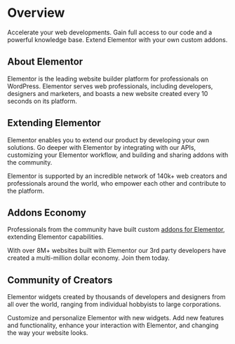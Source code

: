 # Overview

Accelerate your web developments. Gain full access to our code and a powerful knowledge base. Extend Elementor with your own custom addons.

## About Elementor

Elementor is the leading website builder platform for professionals on WordPress. Elementor serves web professionals, including developers, designers and marketers, and boasts a new website created every 10 seconds on its platform.

## Extending Elementor

Elementor enables you to extend our product by developing your own solutions. Go deeper with Elementor by integrating with our APIs, customizing your Elementor workflow, and building and sharing addons with the community.

Elementor is supported by an incredible network of 140k+ web creators and professionals around the world, who empower each other and contribute to the platform.

## Addons Economy

Professionals from the community have built custom [addons for Elementor](https://elementor.com/addons/), extending Elementor capabilities.

With over 8M+ websites built with Elementor our 3rd party developers have created a multi-million dollar economy. Join them today.

## Community of Creators

Elementor widgets created by thousands of developers and designers from all over the world, ranging from individual hobbyists to large corporations.

Customize and personalize Elementor with new widgets. Add new features and functionality, enhance your interaction with Elementor, and changing the way your website looks.